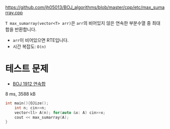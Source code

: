 https://github.com/jh05013/BOJ_algorithms/blob/master/cpp/etc/max_sumarray.cpp

`T max_sumarray(vector<T> arr)`은 `arr`의 비어있지 않은 연속한 부분수열 중 최대 합을 반환합니다.
- `arr`이 비어있으면 RTE입니다.
- 시간 복잡도: `O(n)`

# 테스트 문제
- [BOJ 1912 연속합](https://www.acmicpc.net/problem/1912)

8 ms, 3588 kB

```cpp
int main(){OJize();
	int n; cin>>n;
	vector<ll> A(n); for(auto &x: A) cin>>x;
	cout << max_sumarray(A);
}
```
